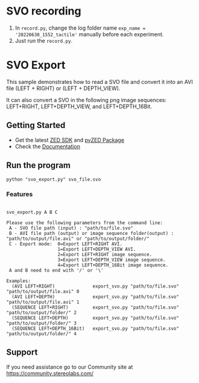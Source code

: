 # SVO recording
1. In `record.py`, change the log folder name `exp_name = '20220630_1552_tactile'`  manually before each experiment.
2. Just run the `record.py`.

# SVO Export

This sample demonstrates how to read a SVO file and convert it into an AVI file (LEFT + RIGHT) or (LEFT + DEPTH_VIEW).

It can also convert a SVO in the following png image sequences: LEFT+RIGHT, LEFT+DEPTH_VIEW, and LEFT+DEPTH_16Bit.

## Getting Started
 - Get the latest [ZED SDK](https://www.stereolabs.com/developers/release/) and [pyZED Package](https://www.stereolabs.com/docs/app-development/python/install/)
 - Check the [Documentation](https://www.stereolabs.com/docs/)
 
## Run the program

```
python "svo_export.py" svo_file.svo
```

### Features

```

svo_export.py A B C

Please use the following parameters from the command line:
 A - SVO file path (input) : "path/to/file.svo"
 B - AVI file path (output) or image sequence folder(output) : "path/to/output/file.avi" or "path/to/output/folder/"
 C - Export mode:  0=Export LEFT+RIGHT AVI.
				   1=Export LEFT+DEPTH_VIEW AVI.
				   2=Export LEFT+RIGHT image sequence.
				   3=Export LEFT+DEPTH_VIEW image sequence.
				   4=Export LEFT+DEPTH_16Bit image sequence.
 A and B need to end with '/' or '\'

Examples:
  (AVI LEFT+RIGHT)              export_svo.py "path/to/file.svo" "path/to/output/file.avi" 0
  (AVI LEFT+DEPTH)              export_svo.py "path/to/file.svo" "path/to/output/file.avi" 1
  (SEQUENCE LEFT+RIGHT)         export_svo.py "path/to/file.svo" "path/to/output/folder/" 2
  (SEQUENCE LEFT+DEPTH)         export_svo.py "path/to/file.svo" "path/to/output/folder/" 3
  (SEQUENCE LEFT+DEPTH_16Bit)   export_svo.py "path/to/file.svo" "path/to/output/folder/" 4
```

## Support
If you need assistance go to our Community site at https://community.stereolabs.com/